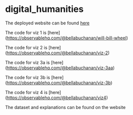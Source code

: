 # digital_humanities
The deployed website can be found [here](https://bellas-supercool-project-e69495.webflow.io/)

The code for viz 1 is [here] (https://observablehq.com/@bellabuchanan/will-bill-wheel)

The code for viz 2 is [here] (https://observablehq.com/@bellabuchanan/viz-2) 

The code for viz 3a is [here] (https://observablehq.com/@bellabuchanan/viz-3aa) 

The code for viz 3b is [here] (https://observablehq.com/@bellabuchanan/viz-3b) 

The code for viz 4 is [here] (https://observablehq.com/@bellabuchanan/viz4)

The dataset and explanations can be found on the website
